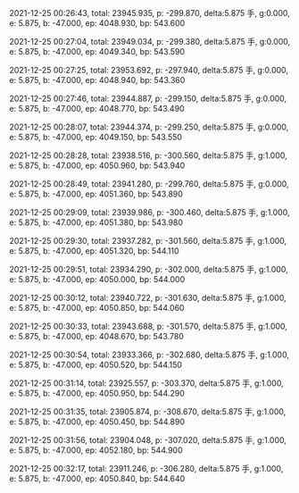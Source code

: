 2021-12-25 00:26:43, total: 23945.935, p: -299.870, delta:5.875 手, g:0.000, e: 5.875, b: -47.000, ep: 4048.930, bp: 543.600

2021-12-25 00:27:04, total: 23949.034, p: -299.380, delta:5.875 手, g:0.000, e: 5.875, b: -47.000, ep: 4049.340, bp: 543.590

2021-12-25 00:27:25, total: 23953.692, p: -297.940, delta:5.875 手, g:0.000, e: 5.875, b: -47.000, ep: 4048.940, bp: 543.360

2021-12-25 00:27:46, total: 23944.887, p: -299.150, delta:5.875 手, g:0.000, e: 5.875, b: -47.000, ep: 4048.770, bp: 543.490

2021-12-25 00:28:07, total: 23944.374, p: -299.250, delta:5.875 手, g:0.000, e: 5.875, b: -47.000, ep: 4049.150, bp: 543.550

2021-12-25 00:28:28, total: 23938.516, p: -300.560, delta:5.875 手, g:1.000, e: 5.875, b: -47.000, ep: 4050.960, bp: 543.940

2021-12-25 00:28:49, total: 23941.280, p: -299.760, delta:5.875 手, g:0.000, e: 5.875, b: -47.000, ep: 4051.360, bp: 543.890

2021-12-25 00:29:09, total: 23939.986, p: -300.460, delta:5.875 手, g:1.000, e: 5.875, b: -47.000, ep: 4051.380, bp: 543.980

2021-12-25 00:29:30, total: 23937.282, p: -301.560, delta:5.875 手, g:1.000, e: 5.875, b: -47.000, ep: 4051.320, bp: 544.110

2021-12-25 00:29:51, total: 23934.290, p: -302.000, delta:5.875 手, g:1.000, e: 5.875, b: -47.000, ep: 4050.000, bp: 544.000

2021-12-25 00:30:12, total: 23940.722, p: -301.630, delta:5.875 手, g:1.000, e: 5.875, b: -47.000, ep: 4050.850, bp: 544.060

2021-12-25 00:30:33, total: 23943.688, p: -301.570, delta:5.875 手, g:1.000, e: 5.875, b: -47.000, ep: 4048.670, bp: 543.780

2021-12-25 00:30:54, total: 23933.366, p: -302.680, delta:5.875 手, g:1.000, e: 5.875, b: -47.000, ep: 4050.520, bp: 544.150

2021-12-25 00:31:14, total: 23925.557, p: -303.370, delta:5.875 手, g:1.000, e: 5.875, b: -47.000, ep: 4050.950, bp: 544.290

2021-12-25 00:31:35, total: 23905.874, p: -308.670, delta:5.875 手, g:1.000, e: 5.875, b: -47.000, ep: 4050.450, bp: 544.890

2021-12-25 00:31:56, total: 23904.048, p: -307.020, delta:5.875 手, g:1.000, e: 5.875, b: -47.000, ep: 4052.180, bp: 544.900

2021-12-25 00:32:17, total: 23911.246, p: -306.280, delta:5.875 手, g:1.000, e: 5.875, b: -47.000, ep: 4050.840, bp: 544.640